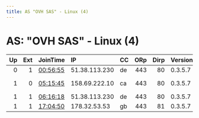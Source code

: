 ```yaml
---
title: AS "OVH SAS" - Linux (4)
---
```


# AS: "OVH SAS" - Linux (4)

|   Up |   Ext | JoinTime                                                                                            | IP            | CC   |   ORp |   Dirp | Version   | Contact                   | Nickname       |   eFamMembers |
|-----:|------:|:----------------------------------------------------------------------------------------------------|:--------------|:-----|------:|-------:|:----------|:--------------------------|:---------------|--------------:|
|    0 |     1 | [00:56:55](https://metrics.torproject.org/rs.html#details/CA01E0FECCC511834DFC1BD29F3307A4E088FFA6) | 51.38.113.230 | de   |   443 |     80 | 0.3.5.7   | None                      | Itsoktobewhite |             1 |
|    1 |     0 | [05:15:45](https://metrics.torproject.org/rs.html#details/BBD3ADADD1DEEFA9464FE0CA026A302A1DD7490B) | 158.69.222.10 | ca   |   443 |     80 | 0.3.5.7   | tor-operator@andrewkdinh. | AKD            |             1 |
|    1 |     1 | [06:16:18](https://metrics.torproject.org/rs.html#details/569BC61051C78801D96A682BA15D992F347316ED) | 51.38.113.230 | de   |   443 |     80 | 0.3.5.7   | None                      | Itsoktobewhite |             1 |
|    1 |     1 | [17:04:50](https://metrics.torproject.org/rs.html#details/955CB9865CCE7D6A7D3A125031A582A702E5426A) | 178.32.53.53  | gb   |   443 |     81 | 0.3.5.7   | None                      | Itsoktobewhite |             1 |

